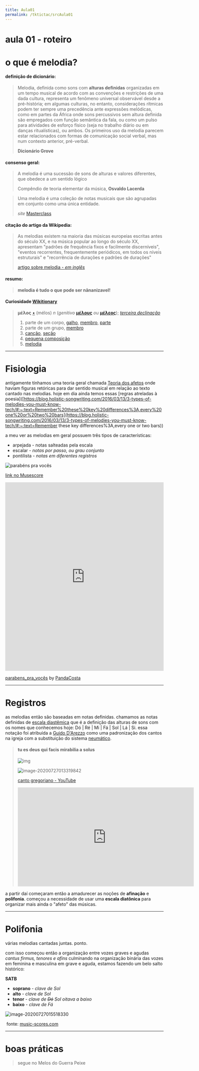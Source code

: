 ```yaml
---
title: Aula01
permalink: /tktictac/srcAula01
---
```


# aula 01 - roteiro



# o que é melodia?

#### definição de dicionário:

> Melodia, definida como sons com **alturas definidas** organizadas em um tempo musical de acordo com as convenções e restrições de uma dada cultura, representa um fenômeno universal observável desde a pré-história; em algumas culturas, no entanto, considerações rítmicas podem ter sempre uma precedência ante expressões melódicas, como em partes da África onde sons percussivos sem altura definida são empregados com função semântica da fala, ou como um pulso para atividades de esforço físico (seja no trabalho diário ou em danças ritualísticas), ou ambos. Os primeiros uso da melodia parecem estar relacionados com formas de comunicação social verbal, mas num contexto anterior, pré-verbal.
>
> **Dicionário Grove**



#### consenso geral:

> A melodia é uma sucessão de sons de alturas e valores diferentes, que obedece a um sentido lógico
>
> Compêndio de teoria elementar da música, **Osvaldo Lacerda**

> Uma melodia é uma coleção de notas musicais que são agrupadas em conjunto como uma única entidade.
>
> *site* [Masterclass](https://www.masterclass.com/articles/music-101-what-is-melody#how-is-melody-used-in-music-today)



#### citação do artigo da Wikipedia:

> As melodias existem na maioria das músicas europeias escritas antes do século XX, e na música popular ao longo do século XX, apresentam "padrões de frequência fixos e facilmente discerníveis", "eventos recorrentes, frequentemente periódicos, em todos os níveis estruturais" e "recorrência de durações e padrões de durações"
>
> [artigo sobre melodia - *em inglês*](https://en.wikipedia.org/wiki/Melody)

#### resumo:

> **melodia é tudo o que pode ser nãnanizavel!**

#### Curiosidade [Wikitionary]([https://en.wiktionary.org/wiki/%CE%BC%CE%AD%CE%BB%CE%BF%CF%82](https://en.wiktionary.org/wiki/μέλος))

> **μέλος** [•](https://en.wiktionary.org/wiki/Wiktionary:Ancient_Greek_transliteration) (mélos) *n* (*genitivo* **[μέλους](https://en.wiktionary.org/wiki/μέλους#Ancient_Greek)** *ou* **[μέλεος](https://en.wiktionary.org/wiki/μέλεος#Ancient_Greek)**); *[terceira declinação](https://en.wiktionary.org/wiki/Appendix:Ancient_Greek_third_declension)*
>
> 1. parte de um corpo, [galho](https://en.wiktionary.org/wiki/limb), [membro](https://en.wiktionary.org/wiki/member), [parte](https://en.wiktionary.org/wiki/part)
> 2. parte de um grupo, [membro](https://en.wiktionary.org/wiki/member)
> 3. [canção](https://en.wiktionary.org/wiki/song), [seção](https://en.wiktionary.org/wiki/strain)
> 4. [pequena composição](https://en.wiktionary.org/wiki/tune)
> 5. [melodia](https://en.wiktionary.org/wiki/melody)



---

# Fisiologia

antigamente tínhamos uma teoria geral chamada [Teoria dos afetos](https://historiadamusica2011.blogspot.com/2011/07/teoria-dos-afetos-teoria-dos-afetos.html) onde haviam figuras retóricas para dar sentido musical em relação ao texto cantado nas melodias. hoje em dia ainda temos essas [regras atreladas à poesia]([https://blog.holistic-songwriting.com/2016/03/13/3-types-of-melodies-you-must-know-tech/#:~:text=Remember%20these%20key%20differences%3A,every%20one%20or%20two%20bars](https://blog.holistic-songwriting.com/2016/03/13/3-types-of-melodies-you-must-know-tech/#:~:text=Remember these key differences%3A,every one or two bars)) 

a meu ver as melodias em geral possuem três tipos de características:

- arpejada - notas salteadas pela escala
- escalar - *notas por passo, ou grau conjunto*
- pontilista - *notas em diferentes registros*

![parabéns pra vocês](/img/image001.png "parabéns pra vocês")

[link no Musescore](https://musescore.com/user/114360/scores/6268086)

<iframe width="100%" height="600" src="https://musescore.com/user/114360/scores/6268086/s/DtBd1A/embed" frameborder="0" allowfullscreen allow="autoplay; fullscreen"></iframe>

<span><a href="https://musescore.com/user/114360/scores/6268086/s/pkjONm" target="_blank">parabens_pra_vocês</a> by <a href="https://musescore.com/user/114360">PandaCosta</a></span>

---

# Registros

as melodias então são baseadas em notas definidas. chamamos as notas definidas de [escala diastêmica](https://www.tandfonline.com/doi/full/10.1080/09298215.2019.1642360) que é a definição das alturas de sons com os nomes que conhecemos hoje: Dó | Ré | Mi | Fá | Sol | Lá | Si. essa notação foi atribuída a [Guido D'Arezzo](https://en.wikipedia.org/wiki/Guido_of_Arezzo) como uma padronização dos cantos na igreja com a substituição do sistema [neumático](https://en.wikipedia.org/wiki/Neume).

> #### tu es deus qui facis mirabilia a solus
>
> ![img](/img/image002.png "melodia em neuma")
>
> 
>
> ![image-20200727013319842](/img/image003.png "melodia em partitura") 
>
> 
>
> [canto gregoriano - YouTube](https://www.youtube.com/watch?v=n-2smpE2Lh0)
>
> <iframe width="560" height="315" src="https://www.youtube.com/embed/n-2smpE2Lh0" frameborder="0" allow="accelerometer; autoplay; encrypted-media; gyroscope; picture-in-picture" allowfullscreen></iframe>



a partir daí começaram então a amadurecer as noções de **afinação** e **polifonia**. começou a necessidade de usar uma **escala diatônica** para organizar mais ainda o "afeto" das músicas.



---

# Polifonia

várias melodias cantadas juntas. ponto.

com isso começou então a organização entre vozes graves e agudas *cantus firmus, tenores e afins* culminando na organização binária das vozes em feminina e masculina em grave e aguda, estamos fazendo um belo salto histórico:

**SATB**

- **soprano** - *clave de Sol*
- **alto** - *clave de Sol*
- **tenor** - *clave de ~~Dó~~ Sol oitava a baixo*
- **baixo**  - *clave de Fá*



![image-20200727015518330](/img/image004.png "Greesleeves arranjo coral")

​						fonte: [music-scores.com](https://www.music-scores.com/midi.php?sheetmusic=Trad_Greensleeves_SATB)



---



# boas práticas

> segue no Melos do Guerra Peixe
